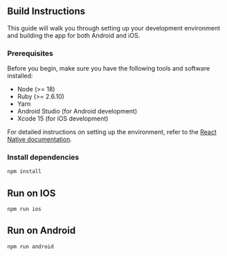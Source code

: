 
## Build Instructions

This guide will walk you through setting up your development environment and building the app for both Android and iOS.

### Prerequisites

Before you begin, make sure you have the following tools and software installed:

- Node (>= 18)
- Ruby (>= 2.6.10)
- Yarn
- Android Studio (for Android development)
- Xcode 15 (for iOS development)

For detailed instructions on setting up the environment, refer to the [React Native documentation](https://reactnative.dev/docs/set-up-your-environment).

### Install dependencies

```sh
npm install
```

## Run on IOS

```sh
npm run ios
```

## Run on Android

```sh
npm run android
```
